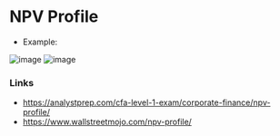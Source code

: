 # NPV Profile
- Example:

![image](https://user-images.githubusercontent.com/85560091/153772437-b6020b39-9153-4501-bea6-8a1bb9a5977c.png)
![image](https://user-images.githubusercontent.com/85560091/153772469-ca5a801a-aac2-4d7c-8afb-5c8cbd1bb28d.png)


### Links
- https://analystprep.com/cfa-level-1-exam/corporate-finance/npv-profile/
- https://www.wallstreetmojo.com/npv-profile/
